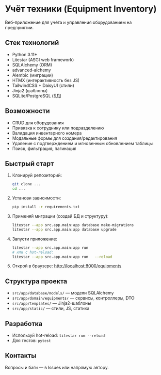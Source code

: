 # Учёт техники (Equipment Inventory)

Веб-приложение для учёта и управления оборудованием на предприятии.

## Стек технологий
- Python 3.11+
- Litestar (ASGI web framework)
- SQLAlchemy (ORM)
- advanced-alchemy
- Alembic (миграции)
- HTMX (интерактивность без JS)
- TailwindCSS + DaisyUI (стили)
- Jinja2 (шаблоны)
- SQLite/PostgreSQL (БД)

## Возможности
- CRUD для оборудования
- Привязка к сотруднику или подразделению
- Валидация инвентарного номера
- Модальные формы для создания/редактирования
- Удаление с подтверждением и мгновенным обновлением таблицы
- Поиск, фильтрация, пагинация

## Быстрый старт
1. Клонируй репозиторий:
   ```bash
   git clone ...
   cd ...
   ```
2. Установи зависимости:
   ```bash
   pip install -r requirements.txt
   ```
3. Применяй миграции (создай БД и структуру):
   ```bash
   litestar --app src.app.main:app database make-migrations
   litestar --app src.app.main:app database upgrade
   ```
4. Запусти приложение:
   ```bash
   litestar --app src.app.main:app run  
   # или с hot-reload:
   litestar --app src.app.main:app run   --reload
   ```
5. Открой в браузере: [http://localhost:8000/equipments](http://localhost:8000/equipments)

## Структура проекта
- `src/app/database/models/` — модели SQLAlchemy
- `src/app/domain/equipments/` — сервисы, контроллеры, DTO
- `src/app/templates/` — Jinja2-шаблоны
- `src/app/static/` — стили, JS, статика

## Разработка
- Используй hot-reload: `litestar run --reload`
- Для тестов: `pytest`

## Контакты
Вопросы и баги — в Issues или напрямую автору.
